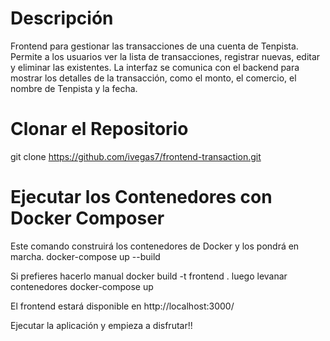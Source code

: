 # Descripción

Frontend para gestionar las transacciones de una cuenta de Tenpista. Permite a los usuarios ver la lista de transacciones, registrar nuevas, editar y eliminar las existentes. La interfaz se comunica con el backend para mostrar los detalles de la transacción, como el monto, el comercio, el nombre de Tenpista y la fecha.

# Clonar el Repositorio
git clone https://github.com/ivegas7/frontend-transaction.git

# Ejecutar los Contenedores con Docker Composer
Este comando construirá los contenedores de Docker y los pondrá en marcha.
docker-compose up --build

Si prefieres hacerlo manual
docker build -t frontend . 
luego levanar contenedores
docker-compose up 

 El frontend estará disponible en http://localhost:3000/


Ejecutar la aplicación y empieza a disfrutar!!

